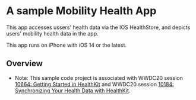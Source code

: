# A sample Mobility Health App

This app accesses ussers' health data via the IOS HealthStore, and depicts users' mobility
health data in the app. 

This app runs on iPhone with iOS 14 or the latest.

## Overview

- Note: This sample code project is associated with WWDC20 session [10664: Getting Started in HealthKit](https://developer.apple.com/wwdc20/10664/) and WWDC20 session [10184: Synchronizing Your Health Data with HealthKit](https://developer.apple.com/wwdc20/10184/).

